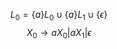 
$$
L_{0}=\{ a \}L_{0}\cup \{ a \}L_{1}\cup \{ \epsilon \} 
$$
$$
X_{0}\to aX_{0}
|aX_{1}|\epsilon$$
